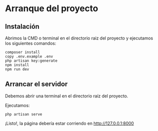 # Arranque del proyecto

## Instalación

Abrimos la CMD o terminal en el directorio raiz del proyecto y ejecutamos los siguientes comandos:
```
composer install
copy .env.example .env
php artisan key:generate
npm install
npm run dev
```

## Arrancar el servidor

Debemos abrir una terminal en el directorio raíz del proyecto.

Ejecutamos: 
```
php artisan serve
```

¡Listo!, la página debería estar corriendo en http://127.0.0.1:8000
